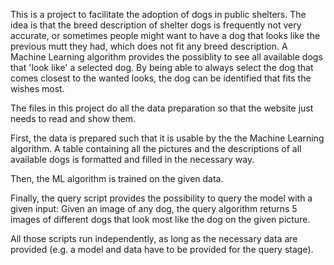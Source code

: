 This is a project to facilitate the adoption of dogs in public shelters. The idea is that the breed description of shelter dogs is frequently not very accurate, or sometimes people might want to have a dog that looks like the previous mutt they had, which does not fit any breed description. A Machine Learning algorithm provides the possiblity to see all available dogs that 'look like' a selected dog. By being able to always select the dog that comes closest to the wanted looks, the dog can be identified that fits the wishes most.

The files in this project do all the data preparation so that the website just needs to read and show them.

First, the data is prepared such that it is usable by the the Machine Learning algorithm. A table containing all the pictures and the descriptions of all available dogs is formatted and filled in the necessary way.

Then, the ML algorithm is trained on the given data.

Finally, the query script provides the possibility to query the model with a given input: Given an image of any dog, the query algorithm returns 5 images of different dogs that look most like the dog on the given picture.

All those scripts run independently, as long as the necessary data are provided (e.g. a model and data have to be provided for the query stage).
